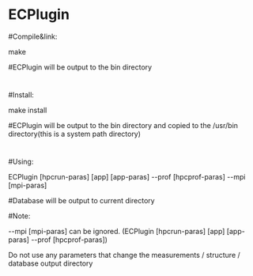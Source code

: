 # ECPlugin

#Compile&link:

make

#ECPlugin will be output to the bin directory
#


#Install:

make install

#ECPlugin will be output to the bin directory and copied to the /usr/bin directory(this is a system path directory)
#

#Using:

ECPlugin [hpcrun-paras] [app] [app-paras] --prof [hpcprof-paras] --mpi [mpi-paras]

#Database will be output to current directory

  #Note:

  --mpi [mpi-paras] can be ignored.  (ECPlugin [hpcrun-paras] [app] [app-paras] --prof [hpcprof-paras])

  Do not use any parameters that change the measurements / structure / database output directory
